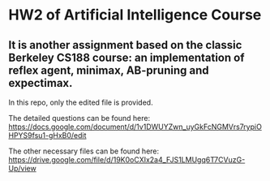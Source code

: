 # HW2 of Artificial Intelligence Course

## It is another assignment based on the classic Berkeley CS188 course: an implementation of reflex agent, minimax, AB-pruning and expectimax.

In this repo, only the edited file is provided.

The detailed questions can be found here: https://docs.google.com/document/d/1v1DWUYZwn_uyGkFcNGMVrs7rypiOHPYS9fsu1-gHxB0/edit

The other necessary files can be found here: https://drive.google.com/file/d/19K0oCXIx2a4_FJS1LMUgq6T7CVuzG-Up/view
